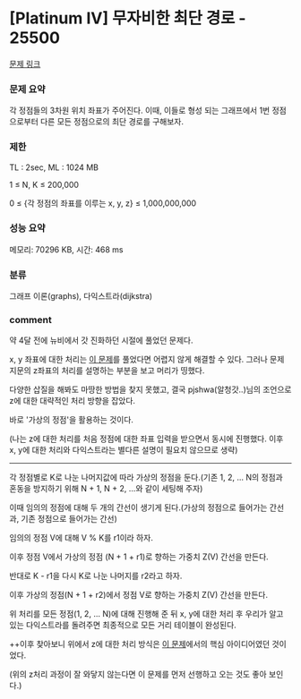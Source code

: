 # [Platinum IV] 무자비한 최단 경로 - 25500

[문제 링크](https://www.acmicpc.net/problem/25500)

### 문제 요약

<p>각 정점들의 3차원 위치 좌표가 주어진다. 이때, 이들로 형성 되는 그래프에서 1번 정점으로부터 다른 모든 정점으로의 최단 경로를 구해보자. </p>

### 제한

TL : 2sec, ML : 1024 MB

1 ≤ N, K ≤ 200,000

0 ≤ {각 정점의 좌표를 이루는 x, y, z} ≤ 1,000,000,000

### 성능 요약

메모리: 70296 KB, 시간: 468 ms

### 분류

그래프 이론(graphs), 다익스트라(dijkstra)


### comment

약 4달 전에 뉴비에서 갓 진화하던 시절에 풀었던 문제다.

x, y 좌표에 대한 처리는 [이 문제](https://www.acmicpc.net/problem/2887)를 풀었다면 어렵지 않게 해결할 수 있다. 그러나 문제 지문의 z좌표의 처리를 설명하는 부분을 보고 머리가 띵했다.

다양한 삽질을 해봐도 마땅한 방법을 찾지 못했고, 결국 pjshwa(알청갓..)님의 조언으로 z에 대한 대략적인 처리 방향을 잡았다.

바로 '가상의 정점'을 활용하는 것이다.

(나는 z에 대한 처리를 처음 정점에 대한 좌표 입력을 받으면서 동시에 진행했다. 이후 x, y에 대한 처리와 다익스트라는 별다른 설명이 필요치 않으므로 생략)


-----------------------------------------------------------------------------------------------------------------------------------------------------------------------

각 정점별로 K로 나눈 나머지값에 따라 가상의 정점을 둔다.(기존 1, 2, ... N의 정점과 혼동을 방지하기 위해 N + 1, N + 2, ...와 같이 세팅해 주자)
  
이때 임의의 정점에 대해 두 개의 간선이 생기게 된다.(가상의 정점으로 들어가는 간선과, 기존 정점으로 들어가는 간선)

임의의 정점 V에 대해 V % K를 r1이라 하자.

이후 정점 V에서 가상의 정점 (N + 1 + r1)로 향하는 가중치 Z(V) 간선을 만든다.

반대로 K - r1을 다시 K로 나눈 나머지를 r2라고 하자.

이후 가상의 정점(N + 1 + r2)에서 정점 V로 향하는 가중치 Z(V) 간선을 만든다.

위 처리를 모든 정점(1, 2, ... N)에 대해 진행해 준 뒤 x, y에 대한 처리 후 우리가 알고 있는 다익스트라를 돌려주면 최종적으로 모든 거리 테이블이 완성된다.




++이후 찾아보니 위에서 z에 대한 처리 방식은 [이 문제](https://www.acmicpc.net/problem/5214)에서의 핵심 아이디어였던 것이었다.

(위의 z처리 과정이 잘 와닿지 않는다면 이 문제를 먼저 선행하고 오는 것도 좋아 보인다.)

